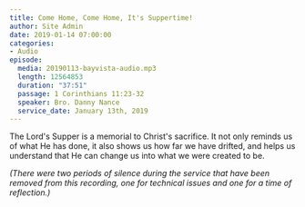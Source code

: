 ```yaml
---
title: Come Home, Come Home, It's Suppertime!
author: Site Admin
date: 2019-01-14 07:00:00
categories:
- Audio
episode:
  media: 20190113-bayvista-audio.mp3
  length: 12564853
  duration: "37:51"
  passage: 1 Corinthians 11:23-32
  speaker: Bro. Danny Nance
  service_date: January 13th, 2019
---
```

The Lord's Supper is a memorial to Christ's sacrifice. It not only reminds us of what He has done, it also shows us how far we have drifted, and helps us understand that He can change us into what we were created to be.

_(There were two periods of silence during the service that have been removed from this recording, one for technical issues and one for a time of reflection.)_